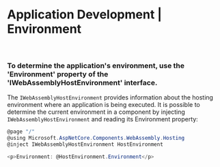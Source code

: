 # Application Development | Environment
<br>

### To determine the application's environment, use the 'Environment' property of the 'IWebAssemblyHostEnvironment' interface.

The `IWebAssemblyHostEnvironment` provides information about the hosting environment where an application is being executed. It is possible to determine the current environment in
a component by injecting `IWebAssemblyHostEnvironment` and reading its Environment property:

```csharp
@page "/"
@using Microsoft.AspNetCore.Components.WebAssembly.Hosting
@inject IWebAssemblyHostEnvironment HostEnvironment

<p>Environment: @HostEnvironment.Environment</p>
```

<br>